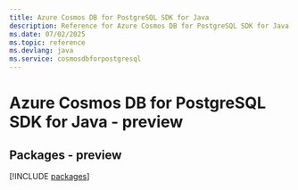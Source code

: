 ```yaml
---
title: Azure Cosmos DB for PostgreSQL SDK for Java
description: Reference for Azure Cosmos DB for PostgreSQL SDK for Java
ms.date: 07/02/2025
ms.topic: reference
ms.devlang: java
ms.service: cosmosdbforpostgresql
---
```

# Azure Cosmos DB for PostgreSQL SDK for Java - preview
## Packages - preview
[!INCLUDE [packages](cosmos-db-for-postgresql-index.md)]